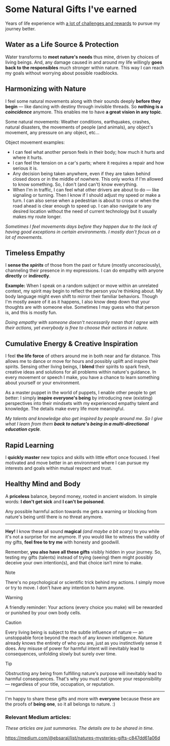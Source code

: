 # Some Natural Gifts I've earned

Years of life experience with [a lot of challenges and rewards](https://medium.com/@ebsaral/challenges-levels-rewards-and-punishments-in-nature-7b31286e20ae) to pursue my journey better.

## Water as a Life Source & Protection
Water transforms to **meet nature's needs** thus mine, driven by choices of living beings. And, any damage caused in and around my life willingly **goes back to the responsibles** much stronger within nature. This way I can reach my goals without worrying about possible roadblocks.  


## Harmonizing with Nature
I feel some natural movements along with their sounds deeply **before they begin** — like dancing with destiny through invisible threads. So **nothing is a *coincidence*** anymore. This enables me to have **a great vision in any topic**.  

Some natural movements: Weather conditions, earthquakes, crashes, natural disasters, the movements of people (and animals), any object's movement, any pressure on any object, etc...  

Object movement examples: 
- I can feel what another person feels in their body; how much it hurts and where it hurts.
- I can feel the tension on a car's parts; where it requires a repair and how serious it is. 
- Any decision being taken anywhere, even if they are taken behind closed doors or in the middle of nowhere. This only works if I'm allowed to know something. So, I don't (and can't) know everything.
- When I'm in traffic, I can feel what other drivers are about to do — like signaling or turning. Then I know if I should adjust my speed or make a turn. I can also sense when a pedestrian is about to cross or when the road ahead is clear enough to speed up. I can also navigate to any desired location without the need of current technology but it usually makes my route longer.  

*Sometimes I feel movements days before they happen due to the lack of having good exceptions in certain environments. I mostly don't focus on a lot of movements.*

## Timeless Empathy
I **sense the *spirits*** of those from the past or future (mostly unconsciously), channeling their presence in my expressions. I can do empathy with anyone **directly** or **indirectly**.  

**Example:** When I speak on a random subject or move within an unrelated context, my spirit may begin to reflect the person you're thinking about. My body language might even shift to mirror their familiar behaviors. Though I'm mostly aware of it as it happens, I also know deep down that your thoughts are with someone else. Sometimes I may guess who that person is, and this is mostly fun.

*Doing empathy with someone doesn't necessarily mean that I agree with their actions, yet everybody is free to choose their actions in nature.*

## Cumulative Energy & Creative Inspiration
I feel **the life force** of others around me in both near and far distance. This allows me to dance or move for hours and possibly uplift and inspire their spirits. Sensing other living beings, I **blend** their spirits to spark fresh, creative ideas and solutions for all problems within nature's guidance. In every movement or speech I make, you have a chance to learn something about yourself or your environment.  

As a master puppet in the world of puppets, I enable other people to get better: I simply **inspire everyone's being** by introducing new (existing) perspectives into their mindsets with my experienced empathy talent and knowledge. The details make every life more meaningful.  

*My talents and knowledge also get inspired by people around me. So I give what I learn from them **back to nature's being in a multi-directional education cycle**.*

## Rapid Learning
I **quickly master** new topics and skills with little effort once focused. I feel motivated and move better in an environment where I can pursue my interests and goals within mutual respect and trust.

## Healthy Mind and Body
A **priceless** balance, beyond money, rooted in ancient wisdom. In simple words: **I don't get sick** and **I can't be poisoned**.  

Any possible harmful action towards me gets a warning or blocking from nature's being until there is no threat anymore.


---

**Hey!**  I know these all sound **magical** *(and maybe a bit scary)* to you while it's not a surprise for me anymore. If you would like to witness the validity of my gifts, **feel free to try me** with honesty and goodwill.  

Remember, **you also have all these gifts** visibly hidden in your journey. So, testing my gifts (talents) instead of trying (seeing) them might possibly deceive your own intention(s), and that choice isn’t mine to make.

> [!NOTE]  
> There's no psychological or scientific trick behind my actions. I simply move or try to move. I don't have any intention to harm anyone.    

> [!WARNING] 
> A friendly reminder: Your actions (every choice you make) will be rewarded or punished by your own body cells.  

> [!CAUTION]
> Every living being is subject to the subtle influence of nature — an unstoppable force beyond the reach of any known intelligence. Nature already knows the entirety of who you are, just as you instinctively sense it does. Any misuse of power for harmful intent will inevitably lead to consequences, unfolding slowly but surely over time.  

> [!TIP]
> Obstructing any being from fulfilling nature's purpose will inevitably lead to harmful consequences. That's why you must not ignore your responsibility — regardless of your title, occupation, or reputation.

---

I'm happy to share these gifts and more with **everyone** because these are the proofs of **being one**, so it all belongs to nature. :)

### Relevant Medium articles:
*These articles are just summaries. The details are to be shared in time.*  

https://medium.com/@ebsaral/list/natures-mysteries-gifts-c847dd61a06d
